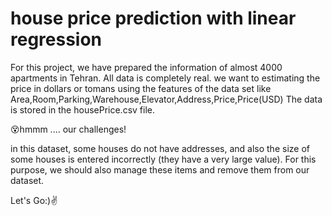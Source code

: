 # house price prediction with linear regression

For this project, we have prepared the information of almost 4000 apartments in Tehran. All data is completely real. we want to estimating  the price in dollars or tomans using the features of the data set like  Area,Room,Parking,Warehouse,Elevator,Address,Price,Price(USD)
The data is stored in the housePrice.csv file.

 :dizzy_face:hmmm .... our challenges!
 
in this dataset, some houses do not have addresses, and also the size of some houses is entered incorrectly (they have a very large value). For this purpose, we should also manage these items and remove them from our dataset.

Let's Go:):v:
